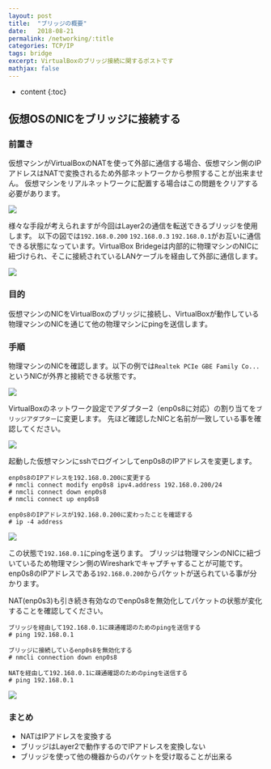 ```yaml
---
layout: post
title:  "ブリッジの概要"
date:   2018-08-21
permalink: /networking/:title
categories: TCP/IP
tags: bridge
excerpt: VirtualBoxのブリッジ接続に関するポストです
mathjax: false
---
```


* content
{:toc}

## 仮想OSのNICをブリッジに接続する

### 前置き
仮想マシンがVirtualBoxのNATを使って外部に通信する場合、仮想マシン側のIPアドレスはNATで変換されるため外部ネットワークから参照することが出来ません。
仮想マシンをリアルネットワークに配置する場合はこの問題をクリアする必要があります。

![]({{site.baseurl}}/images/vm_bridge/nat.png)

様々な手段が考えられますが今回はLayer2の通信を転送できるブリッジを使用します。
以下の図では`192.168.0.200` `192.168.0.3` `192.168.0.1`がお互いに通信できる状態になっています。VirtualBox Bridegeは内部的に物理マシンのNICに紐づけられ、そこに接続されているLANケーブルを経由して外部に通信します。

![]({{site.baseurl}}/images/vm_bridge/bridge.png)

### 目的
仮想マシンのNICをVirtualBoxのブリッジに接続し、VirtualBoxが動作している物理マシンのNICを通じて他の物理マシンにpingを送信します。

### 手順

物理マシンのNICを確認します。以下の例では`Realtek PCIe GBE Family Co...`というNICが外界と接続できる状態です。

![]({{site.baseurl}}/images/vm_bridge/network_adapter.png)

VirtualBoxのネットワーク設定でアダプター2（enp0s8に対応）の割り当てを`ブリッジアダプター`に変更します。
先ほど確認したNICと名前が一致している事を確認してください。

![]({{site.baseurl}}/images/vm_bridge/vm_network_bridge.png)

起動した仮想マシンにsshでログインしてenp0s8のIPアドレスを変更します。
```
enp0s8のIPアドレスを192.168.0.200に変更する
# nmcli connect modify enp0s8 ipv4.address 192.168.0.200/24
# nmcli connect down enp0s8
# nmcli connect up enp0s8

enp0s8のIPアドレスが192.168.0.200に変わったことを確認する
# ip -4 address
```

![]({{site.baseurl}}/images/vm_bridge/ipa.png)

この状態で`192.168.0.1`にpingを送ります。
ブリッジは物理マシンのNICに紐づいているため物理マシン側のWiresharkでキャプチャすることが可能です。
enp0s8のIPアドレスである`192.168.0.200`からパケットが送られている事が分かります。

NAT(enp0s3)も引き続き有効なのでenp0s8を無効化してパケットの状態が変化することを確認してください。

```
ブリッジを経由して192.168.0.1に疎通確認のためのpingを送信する
# ping 192.168.0.1

ブリッジに接続しているenp0s8を無効化する
# nmcli connection down enp0s8

NATを経由して192.168.0.1に疎通確認のためのpingを送信する
# ping 192.168.0.1
```

![]({{site.baseurl}}/images/vm_bridge/ping.png)

### まとめ

- NATはIPアドレスを変換する
- ブリッジはLayer2で動作するのでIPアドレスを変換しない
- ブリッジを使って他の機器からのパケットを受け取ることが出来る
